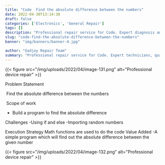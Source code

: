 ```yaml
---
title: "Code  Find the absolute difference between the numbers"
date: 2022-04-30T13:14:38
draft: false
categories: ['Electronics', 'General Repair']
tags: []
description: "Professional repair service for Code. Expert diagnosis and quality repairs in Bangalore."
slug: "code-find-the-absolute-difference-between-the-numbers"
banner: "img/banners/banner-4.jpg"

author: "Gadjoy Repair Team"
summary: "Professional repair service for Code. Expert technicians, quality parts, warranty included."
---
```


{{< figure src="/img/uploads/2022/04/image-131.png" alt="Professional device repair" >}}

Problem Statement

&nbsp;Find the absolute difference between the numbers

&nbsp;Scope of work

- Build a program to find the absolute difference

Challenges -Using if and else -Importing random numbers

Execution Strategy Math functions are used to do the code Value Added -A simple program which will find out the absolute difference between the given number

{{< figure src="/img/uploads/2022/04/image-132.png" alt="Professional device repair" >}}